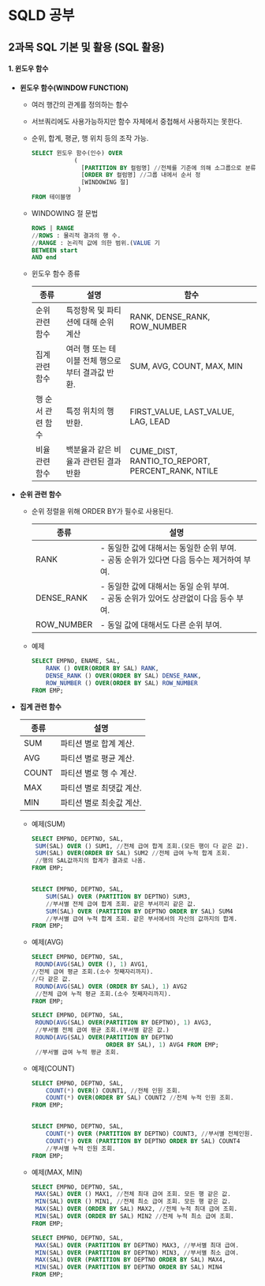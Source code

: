 # SQLD 공부

## 2과목 SQL 기본 및 활용 (SQL 활용)

#### 1. 윈도우 함수

+ **윈도우 함수(WINDOW FUNCTION)**
  
  + 여러 행간의 관계를 정의하는 함수
  
  + 서브쿼리에도 사용가능하지만 함수 자체에서 중첩해서 사용하지는 못한다.
  
  + 순위, 합계, 평균, 행 위치 등의 조작 가능.
    
    ```sql
    SELECT 윈도우 함수(인수) OVER
                (
                  [PARTITION BY 컬럼명] //전체를 기준에 의해 소그룹으로 분류.
                  [ORDER BY 컬럼명] //그룹 내에서 순서 정
                  [WINDOWING 절]
                 )
    FROM 테이블명
    ```
  
  + WINDOWING 절 문법
    
    ```sql
    ROWS | RANGE 
    //ROWS : 물리적 결과의 행 수.
    //RANGE : 논리적 값에 의한 범위.(VALUE 기
    BETWEEN start
    AND end
    ```
  
  + 윈도우 함수 종류
    
    | 종류         | 설명                           | 함수                                               |
    | ---------- | ---------------------------- | ------------------------------------------------ |
    | 순위 관련 함수   | 특정항목 및 파티션에 대해 순위 계산         | RANK, DENSE_RANK, ROW_NUMBER                     |
    | 집계 관련 함수   | 여러 행 또는 테이블 전체 행으로부터 결과값 반환. | SUM, AVG, COUNT, MAX, MIN                        |
    | 행 순서 관련 함수 | 특정 위치의 행 반환.                 | FIRST_VALUE, LAST_VALUE, LAG, LEAD               |
    | 비율 관련 함수   | 백분율과 같은 비율과 관련된 결과 반환        | CUME_DIST, RANTIO_TO_REPORT, PERCENT_RANK, NTILE |





+ **순위 관련 함수**
  
  + 순위 정렬을 위해 ORDER BY가 필수로 사용된다.
    
    | 종류         | 설명                                                        |
    | ---------- | --------------------------------------------------------- |
    | RANK       | - 동일한 값에 대해서는 동일한 순위 부여. <br>- 공동 순위가 있다면 다음 등수는 제거하여 부여. |
    | DENSE_RANK | - 동일한 값에 대해서는 동일 순위 부여. <br>- 공동 순위가 있어도 상관없이 다음 등수 부여.   |
    | ROW_NUMBER | - 동일 값에 대해서도 다른 순위 부여.                                    |
    
    
  
  + 예제
    
    ```sql
    SELECT EMPNO, ENAME, SAL,
        RANK () OVER(ORDER BY SAL) RANK,
        DENSE_RANK () OVER(ORDER BY SAL) DENSE_RANK,
        ROW_NUMBER () OVER(ORDER BY SAL) ROW_NUMBER
    FROM EMP;
    ```





+ **집계 관련 함수**
  
  | 종류    | 설명             |
  | ----- | -------------- |
  | SUM   | 파티션 별로 합계 계산.  |
  | AVG   | 파티션 별로 평균 계산.  |
  | COUNT | 파티션 별로 행 수 계산. |
  | MAX   | 파티션 별로 최댓값 계산. |
  | MIN   | 파티션 별로 최솟값 계산. |
  
  
  
  + 예제(SUM)
    
    ```sql
    SELECT EMPNO, DEPTNO, SAL,
     SUM(SAL) OVER () SUM1, //전체 급여 합계 조회.(모든 행이 다 같은 값).
     SUM(SAL) OVER(ORDER BY SAL) SUM2 //전체 급여 누적 합계 조회.
     //행의 SAL값까지의 합계가 결과로 나옴.
    FROM EMP;
    
    
    SELECT EMPNO, DEPTNO, SAL,
        SUM(SAL) OVER (PARTITION BY DEPTNO) SUM3,
        //부서별 전체 급여 합계 조회. 같은 부서끼리 같은 값.
        SUM(SAL) OVER (PARTITION BY DEPTNO ORDER BY SAL) SUM4
        //부서별 급여 누적 합계 조회. 같은 부서에서의 자신의 값까지의 합계.
    FROM EMP;
    ```
    
    
  
  + 예제(AVG)
    
    ```sql
    SELECT EMPNO, DEPTNO, SAL,
     ROUND(AVG(SAL) OVER (), 1) AVG1, 
    //전체 급여 평균 조회.(소수 첫째자리까지). 
    //다 같은 값.
     ROUND(AVG(SAL) OVER (ORDER BY SAL), 1) AVG2
     //전체 급여 누적 평균 조회.(소수 첫째자리까지).
    FROM EMP; 
    
    SELECT EMPNO, DEPTNO, SAL,
     ROUND(AVG(SAL) OVER(PARTITION BY DEPTNO), 1) AVG3,
     //부서별 전체 급여 평균 조회.(부서별 같은 값.)
     ROUND(AVG(SAL) OVER(PARTITION BY DEPTNO
                         ORDER BY SAL), 1) AVG4 FROM EMP;
     //부서별 급여 누적 평균 조회.
    ```
    
    
  
  + 예제(COUNT)
    
    ```sql
    SELECT EMPNO, DEPTNO, SAL,
        COUNT(*) OVER() COUNT1, //전체 인원 조회.
        COUNT(*) OVER(ORDER BY SAL) COUNT2 //전체 누적 인원 조회.
    FROM EMP;
    
    
    SELECT EMPNO, DEPTNO, SAL,
        COUNT(*) OVER (PARTITION BY DEPTNO) COUNT3, //부서별 전체인원.
        COUNT(*) OVER (PARTITION BY DEPTNO ORDER BY SAL) COUNT4
        //부서별 누적 인원 조회.
    FROM EMP;
    ```
    
    
  
  + 예제(MAX, MIN)
    
    ```sql
    SELECT EMPNO, DEPTNO, SAL,
     MAX(SAL) OVER () MAX1, //전체 최대 급여 조회. 모든 행 같은 값.
     MIN(SAL) OVER () MIN1, //전체 최소 급여 조회. 모든 행 같은 값.
     MAX(SAL) OVER (ORDER BY SAL) MAX2, //전체 누적 최대 급여 조회.
     MIN(SAL) OVER (ORDER BY SAL) MIN2 //전체 누적 최소 급여 조회.
    FROM EMP;
    
    SELECT EMPNO, DEPTNO, SAL,
     MAX(SAL) OVER (PARTITION BY DEPTNO) MAX3, //부서별 최대 급여.
     MIN(SAL) OVER (PARTITION BY DEPTNO) MIN3, //부서별 최소 급여.
     MAX(SAL) OVER (PARTITION BY DEPTNO ORDER BY SAL) MAX4,
     MIN(SAL) OVER (PARTITION BY DEPTNO ORDER BY SAL) MIN4 
    FROM EMP;
    ```
